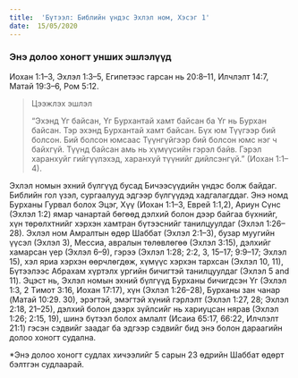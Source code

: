 ```yaml
---
title:  'Бүтээл: Библийн үндэс Эхлэл ном, Хэсэг 1'
date:  15/05/2020
---
```


### Энэ долоо хоногт унших эшлэлүүд
Иохан 1:1–3, Эхлэл 1:3–5, Eгипетээс гарсан нь 20:8–11, Илчлэлт 14:7, Maтай 19:3–6, Ром 5:12.

> <p>Цээжлэх эшлэл</p>
> “Эхэнд Үг байсан, Үг Бурхантай хамт байсан ба Үг нь Бурхан байсан. Тэр эхэнд Бурхантай хамт байсан. Бүх юм Түүгээр бий болсон. Бий болсон юмсаас Түүнгүйгээр бий болсон юмс нэг ч байхгүй. Түүнд байсан амь нь хүмүүсийн гэрэл байв. Гэрэл харанхуйг гийгүүлэхэд, харанхуй түүнийг дийлсэнгүй.” (Иохан 1:1–4).

Эхлэл номын эхний бүлгүүд бусад Бичээсүүдийн үндэс болж байдаг. Библийн гол үзэл, сургаалууд эдгээр бүлгүүдэд хадгалагддаг. Энэ номд Бурханы Гурвал болох Эцэг, Хүү (Иохан 1:1–3, Еврей 1:1,2), Ариун Сүнс (Эхлэл 1:2) ямар чанартай бөгөөд дэлхий болон дээр байгаа бүхнийг, хүн төрөлхтнийг хэрхэн хамтран бүтээснийг танилцуулдаг (Эхлэл 1:26–28). Эхлэл ном Амралтын өдөр Шаббат (Эхлэл 2:1–3), бузар муугийн үүсэл (Эхлэл 3), Мессиа, авралын төлөвлөгөө (Эхлэл 3:15), дэлхийг хамарсан үер (Эхлэл 6–9), гэрээ (Эхлэл 1:28; 2:2, 3, 15–17; 9:9–17; Эхлэл 15), хэл яриа хэрхэн өөрчлөгдөж, хүмүүс хэрхэн тархсан (Эхлэл 10, 11), Бүтээлээс Абрахам хүртэлх ургийн бичигтэй танилцуулдаг (Эхлэл 5 and 11). Эцэст нь, Эхлэл номын эхний бүлгүүд Бурханы бичигдсэн Үг (Эхлэл 1:3, 2 Tимот 3:16, Иохан 17:17), хүн (Эхлэл 1:26–28), Бурханы зан чанар (Maтай 10:29. 30), эрэгтэй, эмэгтэй хүний гэрлэлт (Эхлэл 1:27, 28; Эхлэл 2:18, 21–25), дэлхий болон дээрх зүйлсийг нь хариуцсан нярав (Эхлэл 1:26; 2:15, 19), шинэ бүтээл болох амлалт (Исаиа 65:17, 66:22, Илчлэлт 21:1) гэсэн сэдвийг заадаг ба эдгээр сэдвийг бид энэ болон дараагийн долоо хоногт судална.

*Энэ долоо хоногт судлах хичээлийг 5 сарын 23 өдрийн Шаббат өдөрт бэлтгэн судлаарай.